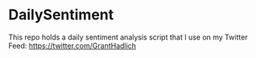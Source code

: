 # DailySentiment

This repo holds a daily sentiment analysis script that I use on my Twitter Feed:
https://twitter.com/GrantHadlich
